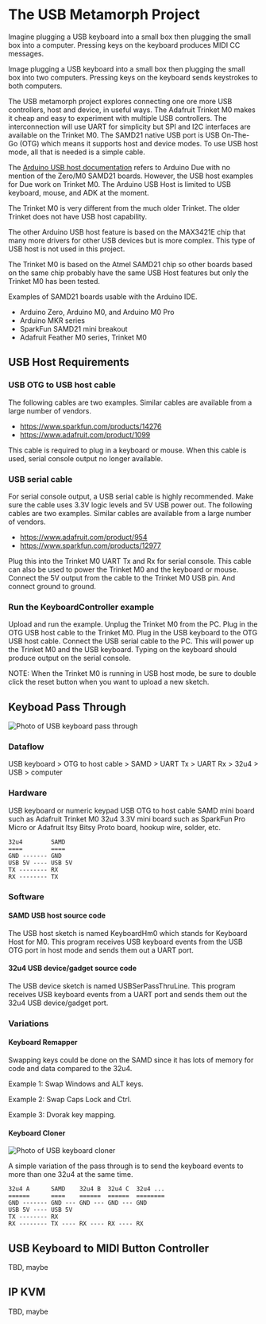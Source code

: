 # The USB Metamorph Project

Imagine plugging a USB keyboard into a small box then plugging
the small box into a computer. Pressing keys on the keyboard produces
MIDI CC messages.

Image plugging  a USB keyboard into a small box then plugging the
small box into two computers. Pressing keys on the keyboard sends
keystrokes to both computers.

The USB metamorph project explores connecting one ore more USB
controllers, host and device, in useful ways. The Adafruit
Trinket M0 makes it cheap and easy to experiment with multiple USB
controllers. The interconnection will use UART for simplicity but SPI
and I2C interfaces are available on the Trinket M0. The SAMD21 native
USB port is USB On-The-Go (OTG) which means it supports host and
device modes. To use USB host mode, all that is needed is a simple
cable.

The [Arduino USB host documentation](https://www.arduino.cc/en/Reference/USBHost)
refers to Arduino Due with no mention of the Zero/M0 SAMD21 boards. However,
the USB host examples for Due work on Trinket M0. The Arduino USB Host is
limited to USB keyboard, mouse, and ADK at the moment.

The Trinket M0 is very different from the much older Trinket. The
older Trinket does not have USB host capability.

The other Arduino USB host feature is based on the MAX3421E chip that
many more drivers for other USB devices but is more complex. This type
of USB host is not used in this project.

The Trinket M0 is based on the Atmel SAMD21 chip so other boards based
on the same chip probably have the same USB Host features but only the
Trinket M0 has been tested.

Examples of SAMD21 boards usable with the Arduino IDE.

* Arduino Zero, Arduino M0, and Arduino M0 Pro
* Arduino MKR series
* SparkFun SAMD21 mini breakout
* Adafruit Feather M0 series, Trinket M0

## USB Host Requirements

### USB OTG to USB host cable

The following cables are two examples. Similar cables are available from a
large number of vendors.

* https://www.sparkfun.com/products/14276
* https://www.adafruit.com/product/1099

This cable is required to plug in a keyboard or mouse. When this cable
is used, serial console output no longer available.

### USB serial cable

For serial console output, a USB serial cable is highly recommended.  Make sure
the cable uses 3.3V logic levels and 5V USB power out. The following cables are
two examples. Similar cables are available from a large number of vendors.

* https://www.adafruit.com/product/954
* https://www.sparkfun.com/products/12977

Plug this into the Trinket M0 UART Tx and Rx for serial console. This
cable can also be used to power the Trinket M0 and the keyboard or mouse.
Connect the 5V output from the cable to the Trinket M0 USB pin. And
connect ground to ground.

### Run the KeyboardController example

Upload and run the example.
Unplug the Trinket M0 from the PC.
Plug in the OTG USB host cable to the Trinket M0.
Plug in the USB keyboard to the OTG USB host cable.
Connect the USB serial cable to the PC. This will power up the Trinket
M0 and the USB keyboard.
Typing on the keyboard should produce output on the serial console.

NOTE: When the Trinket M0 is running in USB host mode, be sure to double click
the reset button when you want to upload a new sketch.


## Keyboad Pass Through

![Photo of USB keyboard pass through](https://github.com/gdsports/usb-metamorph/blob/master/images/usbkbdpassthru.jpg)

### Dataflow

USB keyboard > OTG to host cable > SAMD > UART Tx > UART Rx > 32u4 > USB > computer

### Hardware

USB keyboard or numeric keypad
USB OTG to host cable
SAMD mini board such as Adafruit Trinket M0
32u4 3.3V mini board such as SparkFun Pro Micro or Adafruit Itsy Bitsy
Proto board, hookup wire, solder, etc.

```
32u4        SAMD
====        ====
GND ------- GND
USB 5V ---- USB 5V
TX -------- RX
RX -------- TX
```

### Software

#### SAMD USB host source code

The USB host sketch is named KeyboardHm0 which stands for Keyboard Host for M0.
This program receives USB keyboard events from the USB OTG port in host mode
and sends them out a UART port.

#### 32u4 USB device/gadget source code

The USB device sketch is named USBSerPassThruLine. This program receives USB
keyboard events from a UART port and sends them out the 32u4 USB device/gadget
port.

### Variations

#### Keyboard Remapper

Swapping keys could be done on the SAMD since it has lots of memory for code
and data compared to the 32u4.

Example 1: Swap Windows and ALT keys.

Example 2: Swap Caps Lock and Ctrl.

Example 3: Dvorak key mapping.

#### Keyboard Cloner

![Photo of USB keyboard cloner](https://github.com/gdsports/usb-metamorph/blob/master/images/usbkbdcloner.jpg)

A simple variation of the pass through is to send the keyboard events to more
than one 32u4 at the same time.

```
32u4 A      SAMD    32u4 B  32u4 C  32u4 ...
======      ====    ======  ======  ========
GND ------- GND --- GND --- GND --- GND
USB 5V ---- USB 5V
TX -------- RX
RX -------- TX ---- RX ---- RX ---- RX
```

## USB Keyboard to MIDI Button Controller

TBD, maybe

## IP KVM

TBD, maybe


